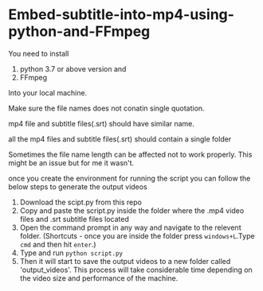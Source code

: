 # Embed-subtitle-into-mp4-using-python-and-FFmpeg

You need to install

1. python 3.7 or above version and
2. FFmpeg

Into your local machine.

Make sure the file names does not conatin single quotation.

mp4 file and subtitle files(.srt) should have similar name.

all the mp4 files and subtitle files(.srt) should contain a single folder

Sometimes the file name length can be affected not to work properly. This might be an issue but for me it wasn't.

once you create the environment for running the script you can follow the below steps to generate the output videos

1. Download the scipt.py from this repo
2. Copy and paste the script.py inside the folder where the .mp4 video files and .srt subtitle files located
3. Open the command prompt in any way and navigate to the relevent folder. (Shortcuts - once you are inside the folder press `windows+L`.Type `cmd` and then hit `enter`.)
4. Type and run `python script.py`
5. Then it will start to save the output videos to a new folder called 'output_videos'. This process will take considerable time depending on the video size and performance of the machine.
